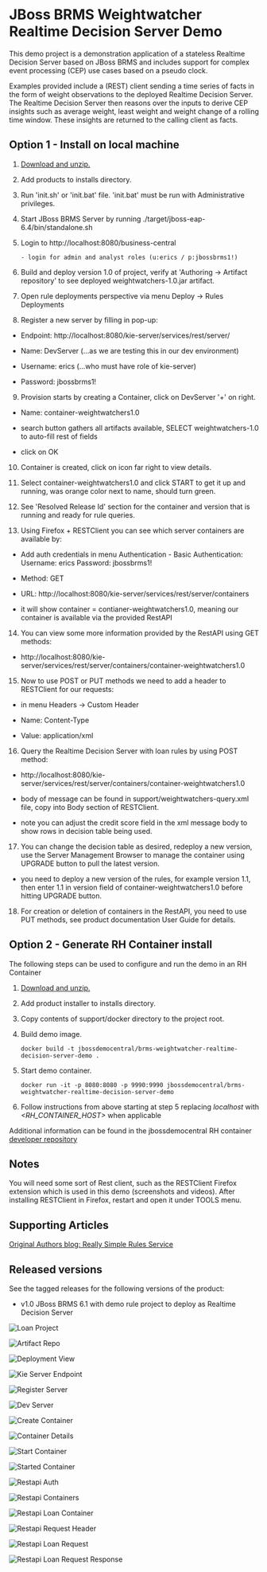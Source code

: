 JBoss BRMS Weightwatcher Realtime Decision Server Demo
======================================================
This demo project is a demonstration application of a stateless Realtime Decision Server based on JBoss BRMS 
and includes support for complex event processing (CEP) use cases based on a pseudo clock.  

Examples provided include a (REST) client sending a time series of facts in the form of weight observations 
to the deployed Realtime Decision Server. The Realtime Decision Server then reasons over the inputs to derive 
CEP insights such as average weight, least weight and weight change of a rolling time window. These insights 
are returned to the calling client as facts.


Option 1 - Install on local machine
------------------------
1. [Download and unzip.](https://github.com/jbossdemocentral/brms-weightwatcher-realtime-decicion-server-demo/archive/master.zip)

2. Add products to installs directory.

3. Run 'init.sh' or 'init.bat' file. 'init.bat' must be run with Administrative privileges.

4. Start JBoss BRMS Server by running ./target/jboss-eap-6.4/bin/standalone.sh

5. Login to http://localhost:8080/business-central

    ```
    - login for admin and analyst roles (u:erics / p:jbossbrms1!)
    ```

6. Build and deploy version 1.0 of project, verify at 'Authoring -> Artifact repository' to see deployed weightwatchers-1.0.jar artifact.

7. Open rule deployments perspective via menu Deploy -> Rules Deployments

8. Register a new server by filling in pop-up:

  - Endpoint: http://localhost:8080/kie-server/services/rest/server/
  
  - Name: DevServer (...as we are testing this in our dev environment)

  - Username: erics (...who must have role of kie-server)

  - Password: jbossbrms1!

9. Provision starts by creating a Container, click on DevServer '+' on right.

  - Name: container-weightwatchers1.0

  - search button gathers all artifacts available, SELECT weightwatchers-1.0 to auto-fill rest of fields

  - click on OK

10. Container is created, click on icon far right to view details.

11. Select container-weightwatchers1.0 and click START to get it up and running, was orange color next to name, should turn green.

12. See 'Resolved Release Id' section for the container and version that is running and ready for rule queries.

13. Using Firefox + RESTClient you can see which server containers are available by:

   - Add auth credentials in menu Authentication - Basic Authentication:  Username: erics    Password: jbossbrms1!

   - Method: GET

   - URL: http://localhost:8080/kie-server/services/rest/server/containers

   - it will show container = contianer-weightwatchers1.0, meaning our container is available via the provided RestAPI 

14. You can view some more information provided by the RestAPI using GET methods:

   - http://localhost:8080/kie-server/services/rest/server/containers/container-weightwatchers1.0

15. Now to use POST or PUT methods we need to add a header to RESTClient for our requests:

   - in menu Headers -> Custom Header

   - Name: Content-Type

   - Value: application/xml

16. Query the Realtime Decision Server with loan rules by using POST method:

   - http://localhost:8080/kie-server/services/rest/server/containers/container-weightwatchers1.0

   - body of message can be found in support/weightwatchers-query.xml file, copy into Body section of RESTClient.

   - note you can adjust the credit score field in the xml message body to show rows in decision table being used.

17. You can change the decision table as desired, redeploy a new version, use the Server Management Browser to manage the container
		using UPGRADE button to pull the latest version.

   - you need to deploy a new version of the rules, for example version 1.1, then enter 1.1 in version field of
     container-weightwatchers1.0 before hitting UPGRADE button.

18. For creation or deletion of containers in the RestAPI, you need to use PUT methods, see product documentation User Guide for
		details.


Option 2 - Generate RH Container install
-----------------------------------------
The following steps can be used to configure and run the demo in an RH Container

1. [Download and unzip.](https://github.com/jbossdemocentral/brms-weightwatcher-realtime-decision-server-demo/archive/master.zip)

2. Add product installer to installs directory.

3. Copy contents of support/docker directory to the project root.

4. Build demo image.

	```
	docker build -t jbossdemocentral/brms-weightwatcher-realtime-decision-server-demo .
	```
5. Start demo container.

	```
	docker run -it -p 8080:8080 -p 9990:9990 jbossdemocentral/brms-weightwatcher-realtime-decision-server-demo
	```
6. Follow instructions from above starting at step 5 replacing *localhost* with *&lt;RH_CONTAINER_HOST&gt;* when applicable

Additional information can be found in the jbossdemocentral RH container [developer repository](https://github.com/jbossdemocentral/docker-developer)


Notes
-----
You will need some sort of Rest client, such as the RESTClient Firefox extension which is used in this demo (screenshots and
videos). After installing RESTClient in Firefox, restart and open it under TOOLS menu.


Supporting Articles
-------------------
[Original Authors blog: Really Simple Rules Service](http://blog.emergitect.com/2014/12/08/really-simple-rules-service)


Released versions
-----------------
See the tagged releases for the following versions of the product:

- v1.0 JBoss BRMS 6.1 with demo rule project to deploy as Realtime Decision Server

![Loan Project](https://raw.githubusercontent.com/jbossdemocentral/brms-weightwatcher-realtime-decision-server-demo/master/docs/demo-images/weightwatchers-prj-overview.png)

![Artifact Repo](https://raw.githubusercontent.com/jbossdemocentral/brms-weightwatcher-realtime-decision-server-demo/master/docs/demo-images/artifact-repo-weightwatchers.png)

![Deployment View](https://raw.githubusercontent.com/jbossdemocentral/brms-weightwatcher-realtime-decision-server-demo/master/docs/demo-images/clean-rules-deployment-view.png)

![Kie Server Endpoint](https://raw.githubusercontent.com/jbossdemocentral/brms-weightwatcher-realtime-decision-server-demo/master/docs/demo-images/kie-server-endpoint.png)

![Register Server](https://raw.githubusercontent.com/jbossdemocentral/brms-weightwatcher-realtime-decision-server-demo/master/docs/demo-images/register-dev-server.png)

![Dev Server](https://raw.githubusercontent.com/jbossdemocentral/brms-weightwatcher-realtime-decision-server-demo/master/docs/demo-images/dev-server.png)

![Create Container](https://raw.githubusercontent.com/jbossdemocentral/brms-weightwatcher-realtime-decision-server-demo/master/docs/demo-images/create-container.png)

![Container Details](https://raw.githubusercontent.com/jbossdemocentral/brms-weightwatcher-realtime-decision-server-demo/master/docs/demo-images/container-details.png)

![Start Container](https://raw.githubusercontent.com/jbossdemocentral/brms-weightwatcher-realtime-decision-server-demo/master/docs/demo-images/start-container.png)

![Started Container](https://raw.githubusercontent.com/jbossdemocentral/brms-weightwatcher-realtime-decision-server-demo/master/docs/demo-images/started-container.png)

![Restapi Auth](https://raw.githubusercontent.com/jbossdemocentral/brms-weightwatcher-realtime-decision-server-demo/master/docs/demo-images/restapi-basic-authentication.png)

![Restapi Containers](https://raw.githubusercontent.com/jbossdemocentral/brms-weightwatcher-realtime-decision-server-demo/master/docs/demo-images/restapi-containers.png)

![Restapi Loan Container](https://raw.githubusercontent.com/jbossdemocentral/brms-weightwatcher-realtime-decision-server-demo/master/docs/demo-images/restapi-container-weightwatcher1.0.png)

![Restapi Request Header](https://raw.githubusercontent.com/jbossdemocentral/brms-weightwatcher-realtime-decision-server-demo/master/docs/demo-images/restapi-request-header.png)

![Restapi Loan Request](https://raw.githubusercontent.com/jbossdemocentral/brms-weightwatcher-realtime-decision-server-demo/master/docs/demo-images/restapi-weightwatchers-request.png)

![Restapi Loan Request Response](https://raw.githubusercontent.com/jbossdemocentral/brms-weightwatcher-realtime-decision-server-demo/master/docs/demo-images/restapi-weightwatchers-request-response.png)

